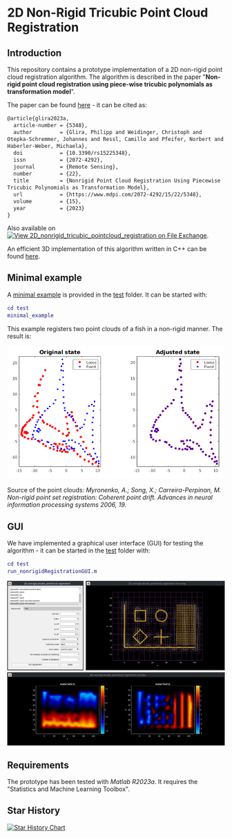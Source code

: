 # 2D Non-Rigid Tricubic Point Cloud Registration

## Introduction

This repository contains a prototype implementation of a 2D non-rigid point cloud registration algorithm. The algorithm is described in the paper "**Non-rigid point cloud registration using piece-wise tricubic polynomials as transformation model**".

The paper can be found [here](https://www.mdpi.com/2072-4292/15/22/5348) - it can be cited as:

```
@article{glira2023a,
  article-number = {5348},
  author         = {Glira, Philipp and Weidinger, Christoph and Otepka-Schremmer, Johannes and Ressl, Camillo and Pfeifer, Norbert and Haberler-Weber, Michaela},
  doi            = {10.3390/rs15225348},
  issn           = {2072-4292},
  journal        = {Remote Sensing},
  number         = {22},
  title          = {Nonrigid Point Cloud Registration Using Piecewise Tricubic Polynomials as Transformation Model},
  url            = {https://www.mdpi.com/2072-4292/15/22/5348},
  volume         = {15},
  year           = {2023}
}
```

Also available on [![View 2D_nonrigid_tricubic_pointcloud_registration on File Exchange](https://www.mathworks.com/matlabcentral/images/matlab-file-exchange.svg)](https://de.mathworks.com/matlabcentral/fileexchange/136784-2d_nonrigid_tricubic_pointcloud_registration).

An efficient 3D implementation of this algorithm written in C++ can be found [here](https://github.com/AIT-Assistive-Autonomous-Systems/3D_nonrigid_tricubic_pointcloud_registration).

## Minimal example

A [minimal example](test/minimal_example.m) is provided in the [test](test) folder. It can be started with:

```matlab
cd test
minimal_example
```
This example registers two point clouds of a fish in a non-rigid manner. The result is:

![alt](docs/fish.png)

Source of the point clouds: *Myronenko, A.; Song, X.; Carreira-Perpinan, M. Non-rigid point set registration: Coherent point drift. Advances in neural
information processing systems 2006, 19.*

## GUI

We have implemented a graphical user interface (GUI) for testing the algorithm - it can be started in the [test](test) folder with:

```matlab
cd test
run_nonrigidRegistrationGUI.m
```

![alt](docs/matlab-gui.png)

## Requirements

The prototype has been tested with *Matlab R2023a*. It requires the "Statistics and Machine Learning Toolbox".

## Star History

[![Star History Chart](https://api.star-history.com/svg?repos=AIT-Assistive-Autonomous-Systems/2D_nonrigid_tricubic_pointcloud_registration&type=Date)](https://www.star-history.com/#AIT-Assistive-Autonomous-Systems/2D_nonrigid_tricubic_pointcloud_registration&Date)